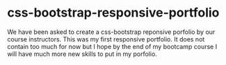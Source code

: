 # css-bootstrap-responsive-portfolio
We have been asked to create a css-bootstrap reponsive porfolio by our course instructors. This was my first responsive portfolio. It does not contain too much for now but I hope by the end of my bootcamp course I will have much more new skills to put in my porfolio.
 
